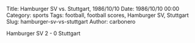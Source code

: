 Title: Hamburger SV vs. Stuttgart, 1986/10/10
Date: 1986/10/10 00:00
Category: sports
Tags: football, football scores, Hamburger SV, Stuttgart
Slug: hamburger-sv-vs-stuttgart
Author: carbonero


Hamburger SV 2 - 0 Stuttgart

